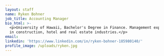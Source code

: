 ```yaml
---
layout: staff
name: Ryken Bohner
job_title: Accounting Manager
bio_html: >-
  <p>University of Hawaii, Bachelor's Degree in Finance. Management experience
  in construction, hotel and real estate industries.</p>
email:
linkedin: 'https://www.linkedin.com/in/ryken-bohner-185980140/'
profile_image: /uploads/ryken.jpg
---
```




